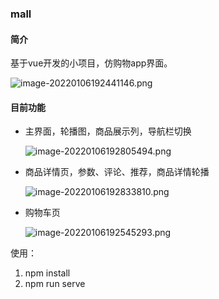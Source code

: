 ### mall

#### 简介

基于vue开发的小项目，仿购物app界面。

![image-20220106192441146.png](https://www1.pcauto.com.cn/zt/gz20220728/toyota/lottery/img/main.png)



#### 目前功能

* 主界面，轮播图，商品展示列，导航栏切换

  ![image-20220106192805494.png](https://www1.pcauto.com.cn/zt/gz20220728/toyota/lottery/img/main.png)



* 商品详情页，参数、评论、推荐，商品详情轮播

  ![image-20220106192833810.png](https://www1.pcauto.com.cn/zt/gz20220728/toyota/lottery/img/goodDetial.png)



* 购物车页

  ![image-20220106192545293.png](https://www1.pcauto.com.cn/zt/gz20220728/toyota/lottery/img/category.png)



使用：
1. npm install
2. npm run serve

